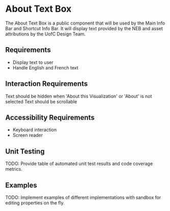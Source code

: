 # About Text Box

The About Text Box is a public component that will be used by the Main Info Bar and Shortcut Info 
Bar. It will display text provided by the NEB and asset attributions by the UofC Design Team.

## Requirements

* Display text to user
* Handle English and French text

## Interaction Requirements

Text should be hidden when 'About this Visualization' or 'About' is not selected
Text should be scrollable

## Accessibility Requirements

* Keyboard interaction
* Screen reader

## Unit Testing

TODO: Provide table of automated unit test results and code coverage metrics.

## Examples

TODO: Implement examples of different implementations with sandbox for editing
properties on the fly.
